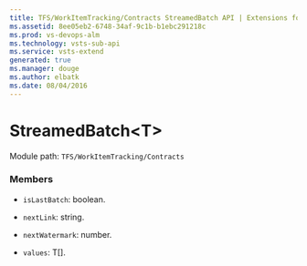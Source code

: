 ```yaml
---
title: TFS/WorkItemTracking/Contracts StreamedBatch API | Extensions for Visual Studio Team Services
ms.assetid: 8ee05eb2-6748-34af-9c1b-b1ebc291218c
ms.prod: vs-devops-alm
ms.technology: vsts-sub-api
ms.service: vsts-extend
generated: true
ms.manager: douge
ms.author: elbatk
ms.date: 08/04/2016
---
```


# StreamedBatch&lt;T&gt;

Module path: `TFS/WorkItemTracking/Contracts`


### Members

* `isLastBatch`: boolean. 

* `nextLink`: string. 

* `nextWatermark`: number. 

* `values`: T[]. 

